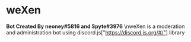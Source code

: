 # weXen 
**Bot Created By neoney#5816 and Spyte#3976**
\nweXen is a moderation and administration bot using discord.js["https://discord.js.org/#/"] library
